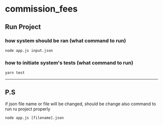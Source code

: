 # commission_fees

## Run Project

### how system should be ran (what command to run)

```shell
node app.js input.json
```

### how to initiate system's tests (what command to run)

```shell
yarn test
```

---

## P.S

if json file name or file will be changed, should be change also command to run ru project properly

```shell
node app.js [filename].json
```
